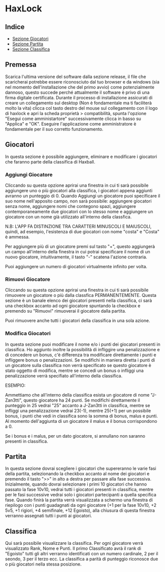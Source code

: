 # HaxLock

## Indice

* [Sezione Giocatori](#giocatori)
* [Sezione Partita](#partita)
* [Sezione Classifica](#classifica)

## Premessa

Scarica l'ultima versione del software dalla sezione release, il file che scaricherai potrebbe essere riconosciuto dal tuo browser e da windows (sia nel momento dell'installazione che del primo avvio) come potenzialmente dannoso, questo succede perché attualmente il software è privo di una firma digitale certificata.
Durante il processo di installazione assicurati di creare un collegamento sul desktop (Non è fondamentale ma ti faciliterà molto la vita) clicca col tasto destro del mouse sul collegamento con il logo di haxlock e apri la scheda proprietà > compatibilità, spunta l'opzione "Esegui come amministartore" successivamente clicca in basso su "Applica" e "OK".
Eseguire l'applicazione come amministratore è fondamentale per il suo corretto funzionamento.

## Giocatori

In questa sezione è possibile aggiungere, eliminare e modificare i giocatori che faranno parte della classifica di Haxball.

### Aggiungi Giocatore

Cliccando su questa opzione aprirai una finestra in cui ti sarà possibile aggiungere uno o più giocatori alla classifica, i giocatori appena aggiunti avranno un punteggio di 0.
Quando Aggiungi un giocatore puoi specificare il suo nome nell'apposito campo, non sarà possibile: aggiungere giocatori senza nome, aggiungere nomi che contegono spazi, aggiungere contemporaneamente due giocatori con lo stesso nome e aggiungere un giocatore con un nome già utilizzato all'interno della classfica.

N.B: L'APP FA DISTINZIONE TRA CARATTERI MINUSCOLI E MAIUSCOLI, quindi, ad esempio, l'esistenza di due giocatori con nome "costa" e "Costa" è ammessa.

Per aggiungere più di un giocatore premi sul tasto "+", questo aggiungerà un campo all'interno della finestra in cui potrai specificare il nome di un nuovo giocatore, intuitivamente, il tasto "-" scatena l'azione contraria.

Puoi aggiungere un numero di giocatori virtualmente infinito per volta.

### Rimuovi Giocatore

Cliccando su questa opzione aprirai una finestra in cui ti sarà possibile rimuovere un giocatore o più dalla classfica PERMANENTEMENTE.
Questa sezione è un banale elenco dei giocatori presenti nella classifica, ci sarà una checkbox accanto ad ogni giocatore spuntando la checkbox e premendo su "Rimuovi" rimuoverai il giocatore dalla partita.

Puoi rimuovere anche tutti i giocatori della classifica in una sola azione.

### Modifica Giocatori

In questa sezione puoi modificare il nome e/o i punti dei giocatori presenti in classifica.
Ho aggiunto inoltre la possibilità di infliggire una penalizzazione e di concedere un bonus, c'è differenza tra modificare direttamente i punti e infliggere bonus o penalizzazioni.
Se modifichi in maniera diretta i punti di un giocatore sulla classifica non verrà specificato se questo giocatore è stato oggetto di modifica, mentre se concedi un bonus o infliggi una penalizzazione verrà specifiato all'interno della classifica.

ESEMPIO:

Ammettiamo che all'interno della classifica esista un giocatore di nome "J-Zan3tti", questo giocatore ha 24 punti.
Se modifichi direttamente il punteggio in 25 vedrai "25" accanto a J-Zan3tti in classifica, mentre se infliggi una penalizzazione vedrai 23(-1), mentre 25(+1) per un possibile bonus, i punti che vedi in classifica sono la somma di bonus, malus e punti.
Al momento dell'aggiunta di un giocatore il malus e il bonus corrispondono a 0.

Se i bonus e i malus, per un dato giocatore, si annullano non saranno presenti in classifica.

## Partita

In questa sezione dovrai scegliere i giocatori che supereranno le varie fasi della partita, selezionando la checkbox accanto al nome dei giocatori e premendo il tasto ">>" in alto a destra per passare alla fase successiva.
Inizialmente, quando dovrai selezionare i primi 10 giocatori che hanno passato la fase 10v10, vedrai tutti i giocatori presenti in classifica, mentre per le fasi successive vedrai solo i giocatori partecipanti a quella specifica fase.
Quando finirà la partita verrà visualizzata a schermo una finestra di riepilogo con i punti guadagnati da ogni giocatore (+1 per la fase 10v10, +2 5v5, +1 rigiori, +4 semifinale, +12 Egoisto), alla chiusura di questa finestra verranno assegnati tutti i punti ai giocatori.

## Classifica

Qui sarà possibile visualizzare la classifica.
Per ogni giocatore verrà visualizzato Rank, Nome e Punti. Il primo Classificato avrà il rank di "Egoisto" tutti gli altri verranno identificati con un numero cardinale, 2 per il seondo, 3 per il terzo ecc.
La classifica a parità di punteggio riconosce due o più giocatori nella stessa posizione.
